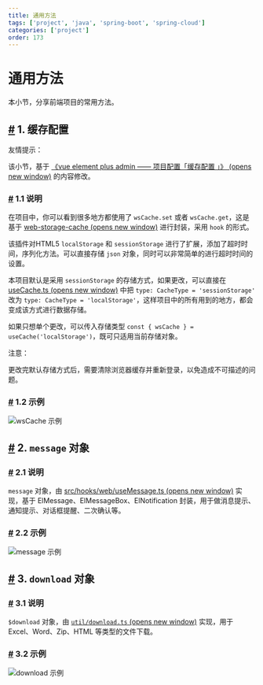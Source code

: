 ```yaml
---
title: 通用方法
tags: ['project', 'java', 'spring-boot', 'spring-cloud']
categories: ['project']
order: 173
---
```

# 通用方法

本小节，分享前端项目的常用方法。

 ## [#](#_1-缓存配置) 1. 缓存配置

 友情提示：

 该小节，基于 [《vue element plus admin —— 项目配置「缓存配置 」》  (opens new window)](https://element-plus-admin-doc.cn/guide/settings.html#%E7%BC%93%E5%AD%98%E9%85%8D%E7%BD%AE) 的内容修改。

 ### [#](#_1-1-说明) 1.1 说明

 在项目中，你可以看到很多地方都使用了 `wsCache.set` 或者 `wsCache.get`，这是基于 [web-storage-cache  (opens new window)](https://github.com/wuchangming/web-storage-cache) 进行封装，采用 `hook` 的形式。

 该插件对HTML5 `localStorage` 和 `sessionStorage` 进行了扩展，添加了超时时间，序列化方法。可以直接存储 `json` 对象，同时可以非常简单的进行超时时间的设置。

 本项目默认是采用 `sessionStorage` 的存储方式，如果更改，可以直接在 [useCache.ts  (opens new window)](https://github.com/yudaocode/yudao-ui-admin-vue3/blob/master/src/hooks/web/useCache.ts) 中把 `type: CacheType = 'sessionStorage'` 改为 `type: CacheType = 'localStorage'`，这样项目中的所有用到的地方，都会变成该方式进行数据存储。

 如果只想单个更改，可以传入存储类型 `const { wsCache } = useCache('localStorage')`，既可只适用当前存储对象。

 注意：

 更改完默认存储方式后，需要清除浏览器缓存并重新登录，以免造成不可描述的问题。

 ### [#](#_1-2-示例) 1.2 示例

 ![wsCache 示例](https://doc.iocoder.cn/img/Vue3/%E9%80%9A%E7%94%A8%E6%96%B9%E6%B3%95/10.png)

 ## [#](#_2-message-对象) 2. `message` 对象

 ### [#](#_2-1-说明) 2.1 说明

 `message` 对象，由 [src/hooks/web/useMessage.ts  (opens new window)](https://github.com/yudaocode/yudao-ui-admin-vue3/blob/master/src/hooks/web/useMessage.ts) 实现，基于 ElMessage、ElMessageBox、ElNotification 封装，用于做消息提示、通知提示、对话框提醒、二次确认等。

 ### [#](#_2-2-示例) 2.2 示例

 ![message 示例](https://doc.iocoder.cn/img/Vue3/%E9%80%9A%E7%94%A8%E6%96%B9%E6%B3%95/11.png)

 ## [#](#_3-download-对象) 3. `download` 对象

 ### [#](#_3-1-说明) 3.1 说明

 `$download` 对象，由 [`util/download.ts`  (opens new window)](https://github.com/yudaocode/yudao-ui-admin-vue3/blob/master/src/utils/download.ts) 实现，用于 Excel、Word、Zip、HTML 等类型的文件下载。

 ### [#](#_3-2-示例) 3.2 示例

 ![download 示例](https://doc.iocoder.cn/img/Vue3/%E9%80%9A%E7%94%A8%E6%96%B9%E6%B3%95/12.png)

